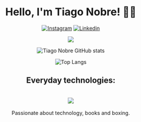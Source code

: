
 
<h1 align="center">Hello, I'm Tiago Nobre! 👋🏼</h1>
<div align='center'>

[![Instagram](https://img.shields.io/badge/Instagram-E4405F?style=for-the-badge&logo=instagram&logoColor=white)](https://instagram.com/tiago.desc)
[![Linkedin](https://img.shields.io/badge/LinkedIn-0077B5?style=for-the-badge&logo=linkedin&logoColor=white)](https://www.linkedin.com/in/tiago-nobre-7063aa23a?lipi=urn%3Ali%3Apage%3Ad_flagship3_profile_view_base_contact_details%3BIWAcTjvYRYynyjk65UxbVw%3D%3D)

 <img heigh="160em" src="https://github-readme-streak-stats.herokuapp.com?user=TiagoDesc&theme=chartreuse-dark&hided&hide_border=true&hide_border=true">

![Tiago Nobre GitHub stats](https://github-readme-stats.vercel.app/api?username=TiagoDesc&show_icons=true&theme=chartreuse-dark)

![Top Langs](https://github-readme-stats.vercel.app/api/top-langs/?username=TiagoDesc&layout=compact&theme=chartreuse-dark)

## Everyday technologies:

<div style = "display: inline_block" ><br>
  <img src="https://devicons.dev.br/icons?icon=Java,HTML,CSS,JavaScript,Tailwind&size=60&theme=dark&perline=15">
</div>
<br>
Passionate about technology, books and boxing. 
</div> <br>
